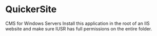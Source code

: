 # QuickerSite
CMS for Windows Servers
Install this application in the root of an IIS website and make sure IUSR has full permissions on the entire folder.
